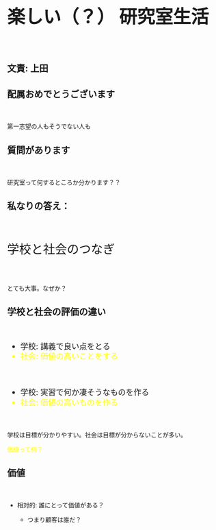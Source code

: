 <h1 style="font-size:300%">楽しい（？）
研究室生活</h1>
　
<h2>文責: 上田</h2>

<!--nextpage-->

<h2>配属おめでとうございます</h2>
　
<p>第一志望の人もそうでない人も</p>

<!--nextpage-->

<h2>質問があります</h2>
　
<p>研究室って何するところか分かります？？</p>


<!--nextpage-->

<h2>私なりの答え：</h2>
　
<p style="font-size:200%">学校と社会のつなぎ</p>
　
<p>とても大事。なぜか？</p>


<!--nextpage-->

<h2>学校と社会の評価の違い</h2>
　
<ul style="font-size:130%;line-height:130%">
	<li>学校: 講義で良い点をとる</li>
	<li style="color:yellow">社会: 価値の高いことをする</li>
 <p>&nbsp;</p>
	<li>学校: 実習で何か凄そうなものを作る</li>
	<li style="color:yellow">社会: 価値の高いものを作る</li>
</ul>
　
<p>学校は目標が分かりやすい。社会は目標が分からないことが多い。</p>
<p style="color:yellow">価値って何？</p>


<!--nextpage-->

<h2>価値</h2>
　
<ul>
	<li>相対的: 誰にとって価値がある？</li>
	<ul>
		<li>つまり顧客は誰だ？</li>
	</ul>


</ul>

